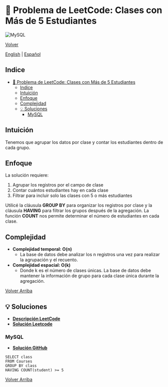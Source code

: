 # 🤔 Problema de LeetCode: Clases con Más de 5 Estudiantes

![MySQL](https://img.shields.io/badge/MySQL-4479A1?logo=mysql&logoColor=white)

[Volver](../README.md)

[English](./596.ClassesMoreThan5Students.md) | [Español](./596.ClassesMoreThan5Students-es.md)

## Indice

- [🤔 Problema de LeetCode: Clases con Más de 5 Estudiantes](#-problema-de-leetcode-clases-con-más-de-5-estudiantes)
  - [Indice](#indice)
  - [Intuición](#intuición)
  - [Enfoque](#enfoque)
  - [Complejidad](#complejidad)
  - [💡 Soluciones](#-soluciones)
    - [MySQL](#mysql)

## Intuición

Tenemos que agrupar los datos por clase y contar los estudiantes dentro de cada grupo.

## Enfoque

La solución requiere:

1. Agrupar los registros por el campo de clase
2. Contar cuántos estudiantes hay en cada clase
3. Filtrar para incluir solo las clases con 5 o más estudiantes

Utilicé la cláusula **GROUP BY** para organizar los registros por clase y la cláusula **HAVING** para filtrar los grupos después de la agregación. La función **COUNT** nos permite determinar el número de estudiantes en cada clase.

## Complejidad

- **Complejidad temporal: O(n)**
  - La base de datos debe analizar los n registros una vez para realizar la agrupación y el recuento.
- **Complejidad espacial: O(k)**
  - Donde k es el número de clases únicas. La base de datos debe mantener la información de grupo para cada clase única durante la agregación.

[Volver Arriba](#indice)

## 💡 Soluciones

- **[Descripción LeetCode](https://leetcode.com/problems/classes-more-than-5-students/description/)**
- **[Solución Leetcode](https://leetcode.com/problems/classes-more-than-5-students/solutions/6692087/having-solution-by-danielpaez-dev-qxn7/)**

### MySQL

- **[Solución GitHub](../solutions/MySQL/596.ClassesMoreThan5Students.sql)**

```mysql
SELECT class
FROM Courses
GROUP BY class
HAVING COUNT(student) >= 5
```

[Volver Arriba](#indice)
